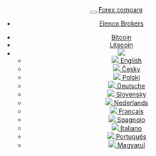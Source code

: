 <header class="navbar navbar-fixed-top navbar-inverse" id="top" role="banner">
  <div class="container">
    <div class="navbar-header">
      <button class="navbar-toggle collapsed" type="button" data-toggle="collapse" data-target=".bs-navbar-collapse">
        <span class="icon-bar"></span>
        <span class="icon-bar"></span>
        <span class="icon-bar"></span>
      </button>
      <a href="{{url}}" class="navbar-brand">Forex <i class="fa fa-bar-chart-o"></i> compare</a>
    </div>
    <nav class="navbar-collapse bs-navbar-collapse collapse" role="navigation" style="height: 1px;" id="scrollpsy">
      <ul class="nav navbar-nav">
        <li>
          <a href="{{url}}#section-1">Elenco Brokers</a>
        </li>
      </ul>
      <ul class="nav navbar-nav navbar-right">
        <li><a href="{{url}}bitcoin/">Bitcoin</a></li>
        <li><a href="{{url}}litecoin/">Litecoin</a></li>
        <li class="dropdown">
          <a href="#" id="drop" role="button" class="dropdown-toggle" data-toggle="dropdown"><img src="{{img-url}}flags/it.png" class="flag"></a>
          <ul class="dropdown-menu" role="menu" aria-labelledby="drop">
            <li role="presentation"><a role="menuitem" tabindex="-1" hreflang="en" href="{{base-url}}en/"><img src="{{img-url}}flags/en.png" class="flag"> English</a></li>
            <li role="presentation"><a role="menuitem" tabindex="-1" hreflang="cs" href="{{base-url}}"><img src="{{img-url}}flags/cs.png" class="flag"> Česky</a></li>
            <li role="presentation"><a role="menuitem" tabindex="-1" hreflang="pl" href="{{base-url}}pl/"><img src="{{img-url}}flags/pl.png" class="flag"> Polski</a></li>
            <li role="presentation"><a role="menuitem" tabindex="-1" hreflang="de" href="{{base-url}}de/"><img src="{{img-url}}flags/de.png" class="flag"> Deutsche</a></li>
            <li role="presentation"><a role="menuitem" tabindex="-1" hreflang="sk" href="{{base-url}}sk/"><img src="{{img-url}}flags/sk.png" class="flag"> Slovensky</a></li>
            <li role="presentation"><a role="menuitem" tabindex="-1" hreflang="nl" href="{{base-url}}nl/"><img src="{{img-url}}flags/nl.png" class="flag"> Nederlands</a></li>
            <li role="presentation"><a role="menuitem" tabindex="-1" hreflang="fr" href="{{base-url}}fr/"><img src="{{img-url}}flags/fr.png" class="flag"> Français</a></li>
            <li role="presentation"><a role="menuitem" tabindex="-1" hreflang="es" href="{{base-url}}es/"><img src="{{img-url}}flags/es.png" class="flag"> Spagnolo</a></li>
            <li role="presentation"><a role="menuitem" tabindex="-1" hreflang="it" href="{{base-url}}it/"><img src="{{img-url}}flags/it.png" class="flag"> Italiano</a></li>
            <li role="presentation"><a role="menuitem" tabindex="-1" hreflang="pt" href="{{base-url}}pt/"><img src="{{img-url}}flags/pt.png" class="flag"> Português</a></li>
            <li role="presentation"><a role="menuitem" tabindex="-1" hreflang="hu" href="{{base-url}}hu/"><img src="{{img-url}}flags/hu.png" class="flag"> Magyarul</a></li>
          </ul>
        </li>
      </ul>
    </nav>
  </div>
</header>